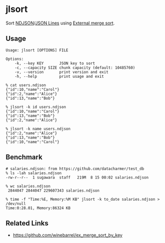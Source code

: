 # jlsort

Sort [NDJSON](http://ndjson.org/)/[JSON Lines](https://jsonlines.org/) using [External merge sort](https://en.wikipedia.org/wiki/External_sorting#External_merge_sort).

## Usage

```
Usage: jlsort [OPTIONS] FILE

Options:
    -k, --key KEY       JSON key to sort
    -c, --capacity SIZE chunk capacity (default: 10485760)
    -v, --version       print version and exit
    -h, --help          print usage and exit
```

```
% cat users.ndjson
{"id":10,"name":"Carol"}
{"id":2,"name":"Alice"}
{"id":13,"name":"Bob"}

% jlsort -k id users.ndjson
{"id":10,"name":"Carol"}
{"id":13,"name":"Bob"}
{"id":2,"name":"Alice"}

% jlsort -k name users.ndjson
{"id":2,"name":"Alice"}
{"id":13,"name":"Bob"}
{"id":10,"name":"Carol"}
```

## Benchmark

```
# salaries.ndjson: from https://github.com/datacharmer/test_db
% ls -lah salaries.ndjson
-rw-r--r--  1 sugawara  staff   219M  8 15 00:02 salaries.ndjson

% wc salaries.ndjson
 2844047 2844047 229607343 salaries.ndjson

% time -f "Time:%E, Memory:%M KB" jlsort -k to_date salaries.ndjson > /dev/null
Time:0:28.01, Memory:86324 KB
```

## Related Links

* https://github.com/winebarrel/ex_merge_sort_by_key
